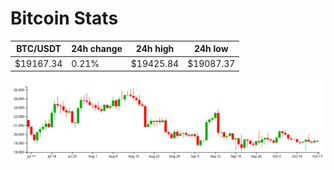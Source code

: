 # Bitcoin Stats

BTC/USDT|24h change|24h high|24h low|
|---|---|---|---|
|$19167.34|0.21%|$19425.84|$19087.37|

<img src="./chart.svg">
